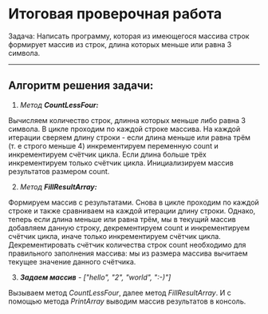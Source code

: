 # Итоговая проверочная работа
Задача: Написать программу, которая из имеющегося массива строк формирует массив из строк, длина которых меньше или равна 3 символа.
***
## Алгоритм решения задачи:
1. *Метод **CountLessFour:***

Вычисляем количество строк, длинна которых меньше либо равна 3 символа.
В цикле проходим по каждой строке массива. На каждой итерации сверяем длину строки - если длина меньше или равна трём (т. е строго меньше 4) инкрементируем переменную count и инкрементируем счётчик цикла. Если длина больше трёх инкрементируем только счётчик цикла.
Инициализируем массив результатов размером count.

2. *Метод **FillResultArray:***

Формируем массив с результатами.
Снова в цикле проходим по каждой строке и также сравниваем на каждой итерации длину строки. Однако, теперь если длина меньше или равна трём, мы в текущий массив добавляем данную строку, декрементируем count и инкрементируем счётчик цикла, иначе только инкрементируем счётчик цикла. Декрементировать счётчик количества строк count необходимо для правильного заполнения массива: мы из размера массива вычитаем текущее значение данного счётчика.

3. ***Задаем массив** - ["hello", "2", "world", ":-)"]*

Вызываем метод *CountLessFour*, далее метод *FillResultArray*.
И с помощью метода *PrintArray* выводим массив результатов в консоль. 